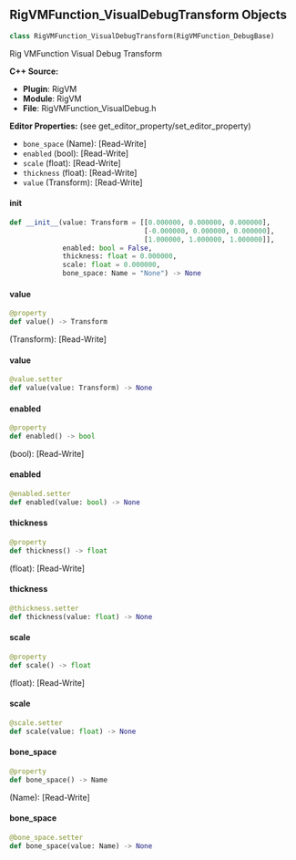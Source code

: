 ## RigVMFunction_VisualDebugTransform Objects

```python
class RigVMFunction_VisualDebugTransform(RigVMFunction_DebugBase)
```

Rig VMFunction Visual Debug Transform

**C++ Source:**

- **Plugin**: RigVM
- **Module**: RigVM
- **File**: RigVMFunction_VisualDebug.h

**Editor Properties:** (see get_editor_property/set_editor_property)

- ``bone_space`` (Name):  [Read-Write]
- ``enabled`` (bool):  [Read-Write]
- ``scale`` (float):  [Read-Write]
- ``thickness`` (float):  [Read-Write]
- ``value`` (Transform):  [Read-Write]

<a id="unreal.RigVMFunction_VisualDebugTransform.__init__"></a>

#### __init__

```python
def __init__(value: Transform = [[0.000000, 0.000000, 0.000000],
                                 [-0.000000, 0.000000, 0.000000],
                                 [1.000000, 1.000000, 1.000000]],
             enabled: bool = False,
             thickness: float = 0.000000,
             scale: float = 0.000000,
             bone_space: Name = "None") -> None
```

<a id="unreal.RigVMFunction_VisualDebugTransform.value"></a>

#### value

```python
@property
def value() -> Transform
```

(Transform):  [Read-Write]

<a id="unreal.RigVMFunction_VisualDebugTransform.value"></a>

#### value

```python
@value.setter
def value(value: Transform) -> None
```

<a id="unreal.RigVMFunction_VisualDebugTransform.enabled"></a>

#### enabled

```python
@property
def enabled() -> bool
```

(bool):  [Read-Write]

<a id="unreal.RigVMFunction_VisualDebugTransform.enabled"></a>

#### enabled

```python
@enabled.setter
def enabled(value: bool) -> None
```

<a id="unreal.RigVMFunction_VisualDebugTransform.thickness"></a>

#### thickness

```python
@property
def thickness() -> float
```

(float):  [Read-Write]

<a id="unreal.RigVMFunction_VisualDebugTransform.thickness"></a>

#### thickness

```python
@thickness.setter
def thickness(value: float) -> None
```

<a id="unreal.RigVMFunction_VisualDebugTransform.scale"></a>

#### scale

```python
@property
def scale() -> float
```

(float):  [Read-Write]

<a id="unreal.RigVMFunction_VisualDebugTransform.scale"></a>

#### scale

```python
@scale.setter
def scale(value: float) -> None
```

<a id="unreal.RigVMFunction_VisualDebugTransform.bone_space"></a>

#### bone_space

```python
@property
def bone_space() -> Name
```

(Name):  [Read-Write]

<a id="unreal.RigVMFunction_VisualDebugTransform.bone_space"></a>

#### bone_space

```python
@bone_space.setter
def bone_space(value: Name) -> None
```

<a id="unreal.RigVMFunction_VisualDebugTransformNoSpace"></a>